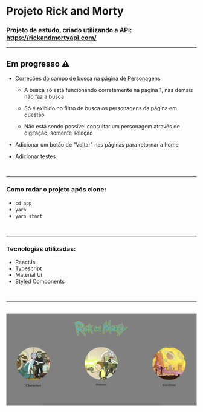 # Projeto Rick and Morty

### Projeto de estudo, criado utilizando a API: https://rickandmortyapi.com/

---

## Em progresso ⚠️

- Correções do campo de busca na página de Personagens
  - A busca só está funcionando corretamente na página 1, nas demais não faz a busca

  - Só é exibido no filtro de busca os personagens da página em questão

  - Não está sendo possível consultar um personagem através de digitação, somente seleção

- Adicionar um botão de "Voltar" nas páginas para retornar a home

- Adicionar testes

<br>

---

### Como rodar o projeto após clone:

- `cd app`
- `yarn`
- `yarn start`

<br>

---

### Tecnologias utilizadas:

- ReactJs
- Typescript
- Material Ui
- Styled Components

<br>

---

<br>

<img src="src/archives/home.png">
